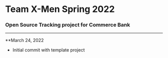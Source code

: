 # **Team X-Men Spring 2022**
### Open Source Tracking project for Commerce Bank
----------------------------------------------------
**March 24, 2022
- Initial commit with template project
